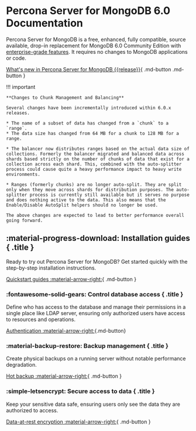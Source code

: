 # Percona Server for MongoDB 6.0 Documentation

Percona Server for MongoDB is a free, enhanced, fully compatible, source available, drop-in replacement
for MongoDB 6.0 Community Edition with [enterprise-grade features](comparison.md).
It requires no changes to MongoDB applications or code.

[What's new in Percona Server for MongoDB {{release}}](release_notes/{{release}}.md){ .md-button .md-button }


!!! important

    **Changes to Chunk Management and Balancing**

    Several changes have been incrementally introduced within 6.0.x releases.

    * The name of a subset of data has changed from a `chunk` to a `range`. 
    * The data size has changed from 64 MB for a chunk to 128 MB for a range.

    * The balancer now distributes ranges based on the actual data size of collections. Formerly the balancer migrated and balanced data across shards based strictly on the number of chunks of data that exist for a collection across each shard. This, combined with the auto-splitter process could cause quite a heavy performance impact to heavy write environments. 

    * Ranges (formerly chunks) are no longer auto-split. They are split only when they move across shards for distribution purposes. The auto-splitter process is currently still available but it serves no purpose and does nothing active to the data. This also means that the Enable/Disable AutoSplit helpers should no longer be used. 

    The above changes are expected to lead to better performance overall going forward.
  

<div data-grid markdown><div data-banner markdown>

## :material-progress-download: Installation guides { .title }

Ready to try out Percona Server for MongoDB? Get started quickly with the step-by-step installation instructions.

[Quickstart guides :material-arrow-right:](install/index.md){ .md-button }

</div><div data-banner markdown>

### :fontawesome-solid-gears: Control database access { .title }

Define who has access to the database and manage their permissions in a single place like LDAP server, ensuring only authorized users have access to resources and operations. 

[Authentication :material-arrow-right:](authentication.md){.md-button}
</div><div data-banner markdown>

### :material-backup-restore: Backup management { .title }

Create physical backups on a running server without notable performance degradation.

[Hot backup :material-arrow-right:](hot-backup.md){ .md-button }

</div><div data-banner markdown>

### :simple-letsencrypt: Secure access to data { .title }

Keep your sensitive data safe, ensuring users only see the data they are authorized to access. 

[Data-at-rest encryption :material-arrow-right:](data-at-rest-encryption.md){ .md-button }

</div>
</div>    


